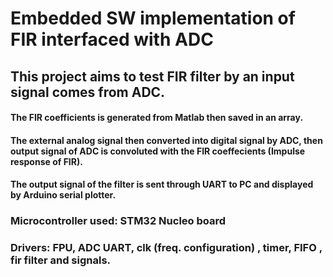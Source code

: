 # Embedded SW implementation of FIR interfaced with ADC
## This project aims to test FIR filter by an input signal comes from ADC.
#### The FIR coefficients is generated from Matlab then saved in an array.
#### The external analog signal then converted into digital signal by ADC, then output signal of ADC is convoluted with the FIR coeffecients (Impulse response of FIR).
#### The output signal of the filter is sent through UART to PC and displayed by Arduino serial plotter.
### Microcontroller used: STM32 Nucleo board
### Drivers: FPU, ADC UART, clk (freq. configuration) , timer, FIFO , fir filter and signals.
